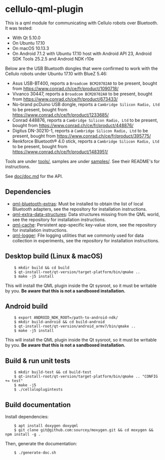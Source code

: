 cellulo-qml-plugin
==================

This is a qml module for communicating with Cellulo robots over Bluetooth. It was tested:

  - With Qt 5.10.0
  - On Ubuntu 17.10
  - On macOS 10.13.3
  - On Android 7.1.2 with Ubuntu 17.10 host with Android API 23, Android SDK Tools 25.2.5 and Android NDK r10e

Below are the USB Bluetooth dongles that were confirmed to work with the Cellulo robots under Ubuntu 17.10 with BlueZ 5.46:

  - Asus USB-BT400, reports a `Broadcom BCM20702A0` to be present, bought from https://www.conrad.ch/ce/fr/product/1090718/
  - Vivanco 30447, reports a `Broadcom BCM20702A0` to be present, bought from https://www.conrad.ch/ce/fr/product/673433/
  - No-brand pcDuino USB dongle, reports a `Cambridge Silicon Radio, Ltd` to be present, bought from https://www.conrad.ch/ce/fr/product/1233685/
  - Conrad 448876, reports a `Cambridge Silicon Radio, Ltd` to be present, bought from https://www.conrad.ch/ce/fr/product/448876/
  - Digitus DN-30210-1, reports a `Cambridge Silicon Radio, Ltd` to be present, bought from https://www.conrad.ch/ce/fr/product/395775/
  - Renkforce Bluetooth® 4.0 stick, reports a `Cambridge Silicon Radio, Ltd` to be present, bought from https://www.conrad.ch/ce/fr/product/1483951/

Tools are under [tools/](tools/), samples are under [samples/](samples/). See their README's for instructions.

See [doc/doc.md](doc/doc.md) for the API.

Dependencies
-------------

  - [qml-bluetooth-extras](https://github.com/chili-epfl/qml-bluetooth-extras): Must be installed to obtain the list of local Bluetooth adapters, see the repository for installation instructions.
  - [qml-extra-data-structures](https://github.com/chili-epfl/qml-extra-data-structures): Data structures missing from the QML world, see the repository for installation instructions.
  - [qml-cache](https://github.com/chili-epfl/qml-cache): Persistent app-specific key-value store, see the repository for installation instructions.
  - [qml-logger](https://github.com/chili-epfl/qml-logger): File logging utilities that we commonly used for data collection in experiments, see the repository for installation instructions.

Desktop build (Linux & macOS)
-----------------------------

```
    $ mkdir build && cd build
    $ qt-install-root/qt-version/target-platform/bin/qmake ..
    $ make -j5 install
```

This will install the QML plugin inside the Qt sysroot, so it must be writable by you. **Be aware that this is not a sandboxed installation.**

Android build
-------------

```
    $ export ANDROID_NDK_ROOT=/path-to-android-ndk/
    $ mkdir build-android && cd build-android
    $ qt-install-root/qt-version/android_armv7/bin/qmake ..
    $ make -j5 install
```

This will install the QML plugin inside the Qt sysroot, so it must be writable by you. **Be aware that this is not a sandboxed installation.**

Build & run unit tests
----------------------

```
    $ mkdir build-test && cd build-test
    $ qt-install-root/qt-version/target-platform/bin/qmake .. "CONFIG += test"
    $ make -j5
    $ ./celluloplugintests
```

Build documentation
-------------------

Install dependencies:

```
    $ apt install doxygen doxyqml
    $ git clone git@github.com:sourcey/moxygen.git && cd moxygen && npm install -g .
```

Then, generate the documentation:

```
    $ ./generate-doc.sh
```
